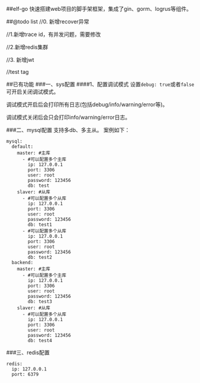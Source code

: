 ##elf-go
快速搭建web项目的脚手架框架，集成了gin、gorm、logrus等组件。

##@todo list
//0. 新增recover异常

//1.新增trace id，有并发问题，需要修改

//2.新增redis集群

//3. 新增jwt

//test tag

##已有功能
###一、sys配置
####1、配置调试模式
设置`debug: true`或者`false`可开启关闭调试模式。

调试模式开启后会打印所有日志(包括debug/info/warning/error等)。

调试模式关闭后会只会打印info/warning/error日志。

###二、mysql配置
支持多db、多主从。
案例如下：
```
mysql:
  default:
    master: #主库
      - #可以配置多个主库
        ip: 127.0.0.1
        port: 3306
        user: root
        password: 123456
        db: test
    slaver: #从库
      - #可以配置多个从库
        ip: 127.0.0.1
        port: 3306
        user: root
        password: 123456
        db: test1
      - #可以配置多个从库
        ip: 127.0.0.1
        port: 3306
        user: root
        password: 123456
        db: test2
  backend:
    master: #主库
      - #可以配置多个主库
        ip: 127.0.0.1
        port: 3306
        user: root
        password: 123456
        db: test3
    slaver: #从库
      - #可以配置多个从库
        ip: 127.0.0.1
        port: 3306
        user: root
        password: 123456
        db: test4
```

###三、redis配置
```
redis:
  ip: 127.0.0.1
  port: 6379
```

